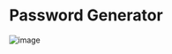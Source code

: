 # Password Generator
![image](https://user-images.githubusercontent.com/65042690/199459884-3ce663df-a068-441f-9462-5a29cc7238e3.png)
